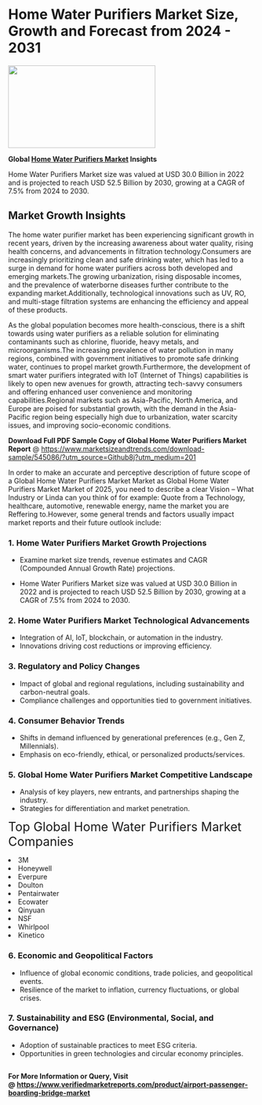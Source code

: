 <H1>Home Water Purifiers Market Size, Growth and Forecast from 2024 - 2031</H1><img class="aligncenter size-medium wp-image-584254" src="https://thirdeyenews.in/wp-content/uploads/2024/09/Global-Market-Research-300x168.jpeg" alt="" width="300" height="168" /><p><strong>Global&nbsp;<a href="https://www.marketsizeandtrends.com/download-sample/545086/?utm_source=Github8j?utm_medium=201">Home Water Purifiers Market</a> Insights</strong></p><p>Home Water Purifiers Market size was valued at USD 30.0 Billion in 2022 and is projected to reach USD 52.5 Billion by 2030, growing at a CAGR of 7.5% from 2024 to 2030.</p><p><h2>Market Growth Insights</h2> <p>The home water purifier market has been experiencing significant growth in recent years, driven by the increasing awareness about water quality, rising health concerns, and advancements in filtration technology.Consumers are increasingly prioritizing clean and safe drinking water, which has led to a surge in demand for home water purifiers across both developed and emerging markets.The growing urbanization, rising disposable incomes, and the prevalence of waterborne diseases further contribute to the expanding market.Additionally, technological innovations such as UV, RO, and multi-stage filtration systems are enhancing the efficiency and appeal of these products.</p> <p>As the global population becomes more health-conscious, there is a shift towards using water purifiers as a reliable solution for eliminating contaminants such as chlorine, fluoride, heavy metals, and microorganisms.The increasing prevalence of water pollution in many regions, combined with government initiatives to promote safe drinking water, continues to propel market growth.Furthermore, the development of smart water purifiers integrated with IoT (Internet of Things) capabilities is likely to open new avenues for growth, attracting tech-savvy consumers and offering enhanced user convenience and monitoring capabilities.Regional markets such as Asia-Pacific, North America, and Europe are poised for substantial growth, with the demand in the Asia-Pacific region being especially high due to urbanization, water scarcity issues, and improving socio-economic conditions.</p> <p><span class=""><strong>Download Full PDF Sample Copy of Global Home Water Purifiers Market Report</strong> @ <a href="https://www.marketsizeandtrends.com/download-sample/545086/?utm_source=Github8j?utm_medium=201" target="_blank">https://www.marketsizeandtrends.com/download-sample/545086/?utm_source=Github8j?utm_medium=201</a></span></p><p>In order to make an accurate and perceptive description of future scope of a Global&nbsp;Home Water Purifiers Market Market as Global&nbsp;Home Water Purifiers Market Market of 2025, you need to describe a clear Vision &ndash; What Industry or Linda can you think of for example: Quote from a Technology, healthcare, automotive, renewable energy, name the market you are Reffering to.However, some general trends and factors usually impact market reports and their future outlook include:</p><h3>1.&nbsp;<strong>Home Water Purifiers Market Growth Projections</strong></h3><ul><li>Examine market size trends, revenue estimates and CAGR (Compounded Annual Growth Rate) projections.</li><li><p>Home Water Purifiers Market size was valued at USD 30.0 Billion in 2022 and is projected to reach USD 52.5 Billion by 2030, growing at a CAGR of 7.5% from 2024 to 2030.</p></li></ul><h3>2.&nbsp;<strong>Home Water Purifiers Market Technological Advancements</strong></h3><ul><li>Integration of AI, IoT, blockchain, or automation in the industry.</li><li>Innovations driving cost reductions or improving efficiency.</li></ul><h3>3.&nbsp;<strong>Regulatory and Policy Changes</strong></h3><ul><li>Impact of global and regional regulations, including sustainability and carbon-neutral goals.</li><li>Compliance challenges and opportunities tied to government initiatives.</li></ul><h3>4.&nbsp;<strong>Consumer Behavior Trends</strong></h3><ul><li>Shifts in demand influenced by generational preferences (e.g., Gen Z, Millennials).</li><li>Emphasis on eco-friendly, ethical, or personalized products/services.</li></ul><h3>5.&nbsp;<strong>Global Home Water Purifiers Market Competitive Landscape</strong></h3><ul><li>Analysis of key players, new entrants, and partnerships shaping the industry.</li><li>Strategies for differentiation and market penetration.</li></ul><p data-pm-slice="1 1 []"><span style="color: inherit; font-family: inherit; font-size: 25px;">Top Global Home Water Purifiers Market Companies</span></p><div class="" data-test-id=""><p><li>3M</li><li> Honeywell</li><li> Everpure</li><li> Doulton</li><li> Pentairwater</li><li> Ecowater</li><li> Qinyuan</li><li> NSF</li><li> Whirlpool</li><li> Kinetico</li></p></div><h3>6.&nbsp;<strong>Economic and Geopolitical Factors</strong></h3><ul><li>Influence of global economic conditions, trade policies, and geopolitical events.</li><li>Resilience of the market to inflation, currency fluctuations, or global crises.</li></ul><h3>7.&nbsp;<strong>Sustainability and ESG (Environmental, Social, and Governance)</strong></h3><ul><li>Adoption of sustainable practices to meet ESG criteria.</li><li>Opportunities in green technologies and circular economy principles.</li></ul><h2><strong style="font-size: 14px;">For More Information or Query, Visit @&nbsp;</strong><a style="background-color: #ffffff; font-size: 14px;" href="https://www.marketsizeandtrends.com/report/home-water-purifiers-market/" target="_blank">https://www.verifiedmarketreports.com/product/airport-passenger-boarding-bridge-market</a></h2>